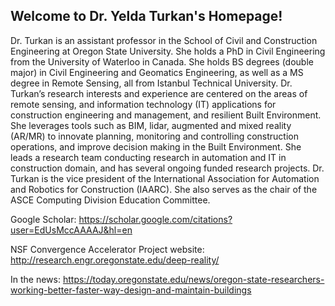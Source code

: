 ## Welcome to Dr. Yelda Turkan's Homepage!

Dr. Turkan is an assistant professor in the School of Civil and Construction Engineering at Oregon State University. She holds a PhD in Civil Engineering from the University of Waterloo in Canada. She holds BS degrees (double major) in Civil Engineering and Geomatics Engineering, as well as a MS degree in Remote Sensing, all from Istanbul Technical University. Dr. Turkan’s research interests and experience are centered on the areas of remote sensing, and information technology (IT) applications for construction engineering and management, and resilient Built Environment. She leverages tools such as BIM, lidar, augmented and mixed reality (AR/MR) to innovate planning, monitoring and controlling construction operations, and improve decision making in the Built Environment. She leads a research team conducting research in automation and IT in construction domain, and has several ongoing funded research projects. Dr. Turkan is the vice president of the International Association for Automation and Robotics for Construction (IAARC). She also serves as the chair of the ASCE Computing Division Education Committee.

Google Scholar: https://scholar.google.com/citations?user=EdUsMccAAAAJ&hl=en

NSF Convergence Accelerator Project website: http://research.engr.oregonstate.edu/deep-reality/

In the news: https://today.oregonstate.edu/news/oregon-state-researchers-working-better-faster-way-design-and-maintain-buildings

